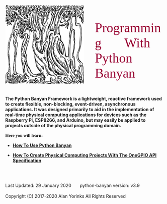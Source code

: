 <img src="images/BanyanTree.png" alt="BanyanTree" align=bottom style="float:left;margin-right:35px;
width:250px;height:250px;">
<br></br>

<span style="text-align:center; color:#990033; font-family:times, serif; font-size:3em"> 
  Programming
  </span>
  
  <span style="text-align:center; color:#990033; font-family:times, serif; font-size:3em"> 
   &nbsp;&nbsp; &nbsp;&nbsp; With
  </span>

<span style="text-align:center; color:#990033; font-family:times, serif; font-size:3em"> 
  Python Banyan
  </span>

<br>
<br>
<p align="left"></p>
<br>
<span style="font-family:font-family:times, serif; font-size:1.0em;"><b>The Python Banyan Framework is a lightweight,
 reactive framework used to create flexible, non-blocking, event-driven,
 asynchronous applications. It was designed primarily to aid in the 
 implementation of real-time physical computing applications for 
 devices such as the Raspberry Pi, ESP8266,  and Arduino, but may easily 
 be applied to projects outside of the physical programming domain.</b></span>


<span style="font-family:Georgia; font-size:1.0em;"><b> Here you will learn:</b></span>


* [**How To Use Python Banyan**](users_guide.md)
 
* [**How To Create Physical Computing Projects With The OneGPIO API Specification**](gpio_intro.md)
<br>
<br>

Last Updated: 29 January 2020 &nbsp; &nbsp; &nbsp; python-banyan version: v3.9
<br>
<br>
Copyright (C) 2017-2020 Alan Yorinks All Rights Reserved


